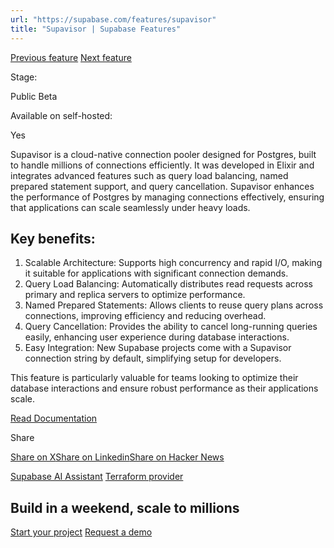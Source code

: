 ```yaml
---
url: "https://supabase.com/features/supavisor"
title: "Supavisor | Supabase Features"
---
```


[Previous feature](https://supabase.com/features/ai-assistant) [Next feature](https://supabase.com/features/terraform-provider)

Stage:

Public Beta

Available on self-hosted:

Yes

Supavisor is a cloud-native connection pooler designed for Postgres, built to handle millions of connections efficiently. It was developed in Elixir and integrates advanced features such as query load balancing, named prepared statement support, and query cancellation. Supavisor enhances the performance of Postgres by managing connections effectively, ensuring that applications can scale seamlessly under heavy loads.

## Key benefits:

1. Scalable Architecture: Supports high concurrency and rapid I/O, making it suitable for applications with significant connection demands.
2. Query Load Balancing: Automatically distributes read requests across primary and replica servers to optimize performance.
3. Named Prepared Statements: Allows clients to reuse query plans across connections, improving efficiency and reducing overhead.
4. Query Cancellation: Provides the ability to cancel long-running queries easily, enhancing user experience during database interactions.
5. Easy Integration: New Supabase projects come with a Supavisor connection string by default, simplifying setup for developers.

This feature is particularly valuable for teams looking to optimize their database interactions and ensure robust performance as their applications scale.

[Read Documentation](https://supabase.com/blog/supavisor-postgres-connection-pooler)

Share

[Share on X](https://twitter.com/intent/tweet?url=https%3A%2F%2Fsupabase.com%2Ffeatures%2Fsupavisor&text=Supavisor%20%7C%20Supabase%20Features)[Share on Linkedin](https://www.linkedin.com/shareArticle?url=https%3A%2F%2Fsupabase.com%2Ffeatures%2Fsupavisor&text=Supavisor%20%7C%20Supabase%20Features)[Share on Hacker News](https://news.ycombinator.com/submitlink?u=https%3A%2F%2Fsupabase.com%2Ffeatures%2Fsupavisor&t=Supavisor%20%7C%20Supabase%20Features)

[Supabase AI Assistant](https://supabase.com/features/ai-assistant) [Terraform provider](https://supabase.com/features/terraform-provider)

## Build in a weekend, scale to millions

[Start your project](https://supabase.com/dashboard) [Request a demo](https://supabase.com/contact/sales)